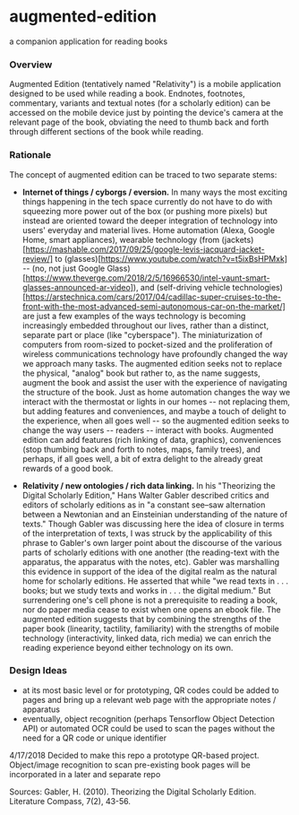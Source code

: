 # augmented-edition
a companion application for reading books

### Overview
Augmented Edition (tentatively named "Relativity") is a mobile application designed to be used while reading a book. Endnotes, footnotes, commentary, variants and textual notes (for a scholarly edition) can be accessed on the mobile device just by pointing the device's camera at the relevant page of the book, obviating the need to thumb back and forth through different sections of the book while reading.

### Rationale
The concept of augmented edition can be traced to two separate stems:
- **Internet of things / cyborgs / eversion.** In many ways the most exciting things happening in the tech space currently do not have to do with squeezing more power out of the box (or pushing more pixels) but instead are oriented toward the deeper integration of technology into users' everyday and material lives. Home automation (Alexa, Google Home, smart appliances), wearable technology (from (jackets)[https://mashable.com/2017/09/25/google-levis-jacquard-jacket-review/] to (glasses)[https://www.youtube.com/watch?v=t5ixBsHPMxk] -- (no, not just Google Glass)[https://www.theverge.com/2018/2/5/16966530/intel-vaunt-smart-glasses-announced-ar-video]), and (self-driving vehicle technologies)[https://arstechnica.com/cars/2017/04/cadillac-super-cruises-to-the-front-with-the-most-advanced-semi-autonomous-car-on-the-market/] are just a few examples of the ways technology is becoming increasingly embedded throughout our lives, rather than a distinct, separate part or place (like "cyberspace"). The miniaturization of computers from room-sized to pocket-sized and the proliferation of wireless communications technology have profoundly changed the way we approach many tasks. The augmented edition seeks not to replace the physical, "analog" book but rather to, as the name suggests, augment the book and assist the user with the experience of navigating the structure of the book. Just as home automation changes the way we interact with the thermostat or lights in our homes -- not replacing them, but adding features and conveniences, and maybe a touch of delight to the experience, when all goes well -- so the augmented edition seeks to change the way users -- readers -- interact with books. Augmented edition can add features (rich linking of data, graphics), conveniences (stop thumbing back and forth to notes, maps, family trees), and perhaps, if all goes well, a bit of extra delight to the already great rewards of a good book.

- **Relativity / new ontologies / rich data linking.** In his "Theorizing the Digital Scholarly Edition," Hans Walter Gabler described  critics and editors of scholarly editions as in "a constant see–saw alternation between a Newtonian and an Einsteinian understanding of the nature of texts." Though Gabler was discussing here the idea of closure in terms of the interpretation of texts, I was struck by the applicability of this phrase to Gabler's own larger point about the discourse of the various parts of scholarly editions with one another (the reading-text with the apparatus, the apparatus with the notes, etc). Gabler was marshalling this evidence in support of the idea of the digital realm as the natural home for scholarly editions. He asserted that while "we read texts in . . . books; but we study texts and works in . . . the digital medium." But surrendering one's cell phone is not a prerequisite to reading a book, nor do paper media cease to exist when one opens an ebook file. The augmented edition suggests that by combining the strengths of the paper book (linearity, tactility, familiarity) with the strengths of mobile technology (interactivity, linked data, rich media) we can enrich the reading experience beyond either technology on its own.

### Design Ideas
- at its most basic level or for prototyping, QR codes could be added to pages and bring up a relevant web page with the appropriate notes / apparatus
- eventually, object recognition (perhaps Tensorflow Object Detection API) or automated OCR could be used to scan the pages without the need for a QR code or unique identifier

4/17/2018 Decided to make this repo a prototype QR-based project. Object/image recognition to scan pre-existing book pages will be incorporated in a later and separate repo

Sources: 
Gabler, H. (2010). Theorizing the Digital Scholarly Edition. Literature Compass, 7(2), 43-56.
